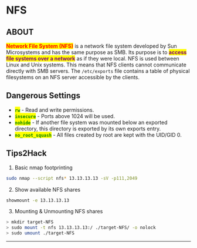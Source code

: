 # NFS

## ABOUT

<mark style="color:red;">**Network File System (NFS)**</mark> is a network file system developed by Sun Microsystems and has the same purpose as SMB. Its purpose is to <mark style="color:purple;">**access file systems over a network**</mark> as if they were local. NFS is used between Linux and Unix systems. This means that NFS clients cannot communicate directly with SMB servers. The `/etc/exports` file contains a table of physical filesystems on an NFS server accessible by the clients.

## Dangerous Settings

* <mark style="color:green;">**`rw`**</mark> - Read and write permissions.
* <mark style="color:green;">**`insecure`**</mark> - Ports above 1024 will be used.
* <mark style="color:green;">**`nohide`**</mark> - If another file system was mounted below an exported directory, this directory is exported by its own exports entry.
* <mark style="color:green;">**`no_root_squash`**</mark> - All files created by root are kept with the UID/GID 0.

## Tips2Hack

1. Basic nmap footprinting

```bash
sudo nmap --script nfs* 13.13.13.13 -sV -p111,2049
```

2. Show available NFS shares

```bash
showmount -e 13.13.13.13
```

3. Mounting & Unmounting NFS shares

```bash
> mkdir target-NFS
> sudo mount -t nfs 13.13.13.13:/ ./target-NFS/ -o nolock
> sudo umount ./target-NFS
```

***
